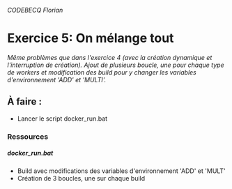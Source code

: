 _CODEBECQ Florian_
# Exercice 5: On mélange tout

_Même problèmes que dans l'exercice 4 (avec la création dynamique et l'interruption de création). Ajout de plusieurs boucle, une pour chaque type de workers et modification des build pour y changer les variables d'environnement 'ADD' et 'MULTI'._

## À faire :
- Lancer le script docker_run.bat

### Ressources
##### docker_run.bat
- Build avec modifications des variables d'environnement 'ADD' et 'MULT'
- Création de 3 boucles, une sur chaque build